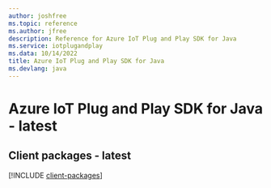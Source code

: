 ```yaml
---
author: joshfree
ms.topic: reference
ms.author: jfree
description: Reference for Azure IoT Plug and Play SDK for Java
ms.service: iotplugandplay
ms.data: 10/14/2022
title: Azure IoT Plug and Play SDK for Java
ms.devlang: java
---
```

# Azure IoT Plug and Play SDK for Java - latest

## Client packages - latest
[!INCLUDE [client-packages](iot-plug-and-play-client-index.md)]